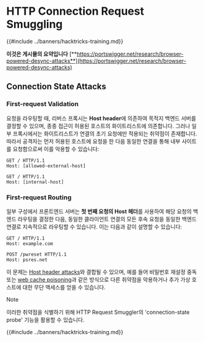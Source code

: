 # HTTP Connection Request Smuggling

{{#include ../banners/hacktricks-training.md}}

**이것은 게시물의 요약입니다** [**https://portswigger.net/research/browser-powered-desync-attacks**](https://portswigger.net/research/browser-powered-desync-attacks)

## Connection State Attacks <a href="#state" id="state"></a>

### First-request Validation

요청을 라우팅할 때, 리버스 프록시는 **Host header**에 의존하여 목적지 백엔드 서버를 결정할 수 있으며, 종종 접근이 허용된 호스트의 화이트리스트에 의존합니다. 그러나 일부 프록시에서는 화이트리스트가 연결의 초기 요청에만 적용되는 취약점이 존재합니다. 따라서 공격자는 먼저 허용된 호스트에 요청을 한 다음 동일한 연결을 통해 내부 사이트를 요청함으로써 이를 악용할 수 있습니다:
```
GET / HTTP/1.1
Host: [allowed-external-host]

GET / HTTP/1.1
Host: [internal-host]
```
### First-request Routing

일부 구성에서 프론트엔드 서버는 **첫 번째 요청의 Host 헤더**를 사용하여 해당 요청의 백엔드 라우팅을 결정한 다음, 동일한 클라이언트 연결의 모든 후속 요청을 동일한 백엔드 연결로 지속적으로 라우팅할 수 있습니다. 이는 다음과 같이 설명할 수 있습니다:
```
GET / HTTP/1.1
Host: example.com

POST /pwreset HTTP/1.1
Host: psres.net
```
이 문제는 [Host header attacks](https://portswigger.net/web-security/host-header)와 결합될 수 있으며, 예를 들어 비밀번호 재설정 중독 또는 [web cache poisoning](https://portswigger.net/web-security/web-cache-poisoning)과 같은 방식으로 다른 취약점을 악용하거나 추가 가상 호스트에 대한 무단 액세스를 얻을 수 있습니다.

> [!NOTE]
> 이러한 취약점을 식별하기 위해 HTTP Request Smuggler의 'connection-state probe' 기능을 활용할 수 있습니다.

{{#include ../banners/hacktricks-training.md}}
